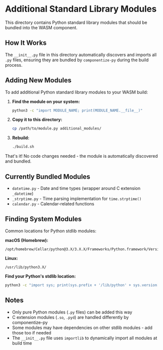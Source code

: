 # Additional Standard Library Modules

This directory contains Python standard library modules that should be bundled into the WASM component.

## How It Works

The `__init__.py` file in this directory automatically discovers and imports all `.py` files, ensuring they are bundled by `componentize-py` during the build process.

## Adding New Modules

To add additional Python standard library modules to your WASM build:

1. **Find the module on your system:**
   ```bash
   python3 -c "import MODULE_NAME; print(MODULE_NAME.__file__)"
   ```

2. **Copy it to this directory:**
   ```bash
   cp /path/to/module.py additional_modules/
   ```

3. **Rebuild:**
   ```bash
   ./build.sh
   ```

That's it! No code changes needed - the module is automatically discovered and bundled.

## Currently Bundled Modules

- `datetime.py` - Date and time types (wrapper around C extension `_datetime`)
- `_strptime.py` - Time parsing implementation for `time.strptime()`
- `calendar.py` - Calendar-related functions

## Finding System Modules

Common locations for Python stdlib modules:

**macOS (Homebrew):**
```
/opt/homebrew/Cellar/python@3.X/3.X.X/Frameworks/Python.framework/Versions/3.X/lib/python3.X/
```

**Linux:**
```
/usr/lib/python3.X/
```

**Find your Python's stdlib location:**
```bash
python3 -c "import sys; print(sys.prefix + '/lib/python' + sys.version[:3])"
```

## Notes

- Only pure Python modules (`.py` files) can be added this way
- C extension modules (`.so`, `.pyd`) are handled differently by componentize-py
- Some modules may have dependencies on other stdlib modules - add those too if needed
- The `__init__.py` file uses `importlib` to dynamically import all modules at build time
